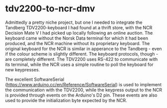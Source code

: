 # tdv2200-to-ncr-dmv
Admittedly a pretty niche project, but one I needed to integrate the Tandberg TDV2200-keyboard I had found at a thrift store, with the NCR Decision Mate V I had picked up locally following an online auction. The keyboard came without the Norsk Data terminal for which it had been produced, and the NCR machine without its proprietary keyboard. The original keyboard for the NCR is similar in apperance to the Tandberg - even if the colour scheme is slightly different. The keyboard protocols, though - are completely different. The TDV2200 uses RS-422 to communicate with its terminal, while the NCR uses a simple routine to poll the keyboard for new keypresses. 

The excellent SoftwareSerial (https://www.arduino.cc/en/Reference/SoftwareSerial) is used to implement the communication with the TDV2200, while the keypress output to the NCR is provided through events on the Arduino's D2 pin. These events are also used to provide the initialization byte expected by the NCR. 
